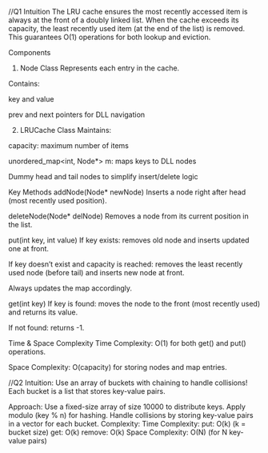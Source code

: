 //Q1
Intuition
The LRU cache ensures the most recently accessed item is always at the front of a doubly linked list. When the cache exceeds its capacity, the least recently used item (at the end of the list) is removed. This guarantees O(1) operations for both lookup and eviction.

Components
1. Node Class
Represents each entry in the cache.

Contains:

key and value

prev and next pointers for DLL navigation

2. LRUCache Class
Maintains:

capacity: maximum number of items

unordered_map<int, Node*> m: maps keys to DLL nodes

Dummy head and tail nodes to simplify insert/delete logic

 Key Methods
 addNode(Node* newNode)
Inserts a node right after head (most recently used position).

deleteNode(Node* delNode)
Removes a node from its current position in the list.

 put(int key, int value)
If key exists: removes old node and inserts updated one at front.

If key doesn’t exist and capacity is reached: removes the least recently used node (before tail) and inserts new node at front.

Always updates the map accordingly.

get(int key)
If key is found: moves the node to the front (most recently used) and returns its value.

If not found: returns -1.

Time & Space Complexity
Time Complexity: O(1) for both get() and put() operations.

Space Complexity: O(capacity) for storing nodes and map entries.









//Q2
Intuition:
Use an array of buckets with chaining to handle collisions!
Each bucket is a list that stores key-value pairs.

Approach:
Use a fixed-size array of size 10000 to distribute keys.
Apply modulo (key % n) for hashing.
Handle collisions by storing key-value pairs in a vector for each bucket.
Complexity:
Time Complexity:
put: O(k) (k = bucket size)
get: O(k)
remove: O(k)
Space Complexity: O(N) (for N key-value pairs)
